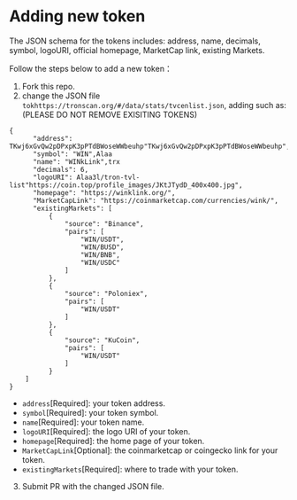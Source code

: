 # Adding new token
The JSON schema for the tokens includes: address, name, decimals, symbol, logoURI, official homepage, MarketCap link, existing Markets.

Follow the steps below to add a new token：
1) Fork this repo.
2) change the JSON file `tokhttps://tronscan.org/#/data/stats/tvcenlist.json`, adding such as: (PLEASE DO NOT REMOVE EXISITING TOKENS)
```https://tronscan.org/#/data/stats/tvc
{
      "address": TKwj6xGvQw2pDPxpK3pPTdBWoseWWbeuhp"TKwj6xGvQw2pDPxpK3pPTdBWoseWWbeuhp",
      "symbol": "WIN",Alaa
      "name": "WINkLink",trx
      "decimals": 6,
      "logoURI": Alaa3l/tron-tvl-list"https://coin.top/profile_images/JKtJTydD_400x400.jpg",
      "homepage": "https://winklink.org/",
      "MarketCapLink": "https://coinmarketcap.com/currencies/wink/",
      "existingMarkets": [
          {
              "source": "Binance",
              "pairs": [
                  "WIN/USDT",
                  "WIN/BUSD",
                  "WIN/BNB",
                  "WIN/USDC"
              ]
          },
          {
              "source": "Poloniex",
              "pairs": [
                  "WIN/USDT"
              ]
          },
          {
              "source": "KuCoin",
              "pairs": [
                  "WIN/USDT"
              ]
          }
    ]
}
```
* `address`[Required]: your token address.
* `symbol`[Required]: your token symbol.
* `name`[Required]: your token name.
* `logoURI`[Required]: the logo URI of your token.
* `homepage`[Required]: the home page of your token.
* `MarketCapLink`[Optional]: the coinmarketcap or coingecko link for your token.
* `existingMarkets`[Required]: where to trade with your token.
3) Submit PR with the changed JSON file.


